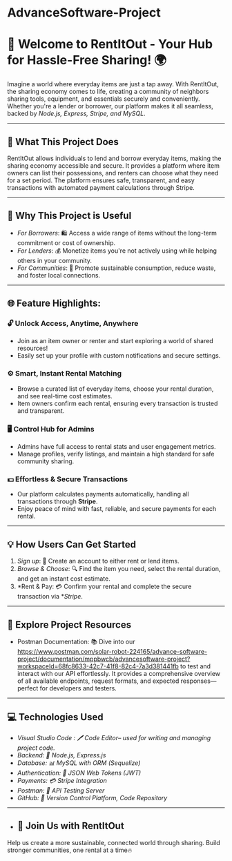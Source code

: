 # AdvanceSoftware-Project
# 🏡 Welcome to RentItOut - Your Hub for Hassle-Free Sharing! 🌍

Imagine a world where everyday items are just a tap away. With RentItOut, the sharing economy comes to life, creating a community of neighbors sharing tools, equipment, and essentials securely and conveniently. Whether you're a lender or borrower, our platform makes it all seamless, backed by *Node.js, Express, Stripe, and MySQL*.

---

## 🚀 What This Project Does

RentItOut allows individuals to lend and borrow everyday items, making the sharing economy accessible and secure. It provides a platform where item owners can list their possessions, and renters can choose what they need for a set period. The platform ensures safe, transparent, and easy transactions with automated payment calculations through Stripe.

---

## 🔑 Why This Project is Useful

- *For Borrowers*:  🛍️ Access a wide range of items without the long-term commitment or cost of ownership.
- *For Lenders*: 💰 Monetize items you're not actively using while helping others in your community.
- *For Communities*: 🌱 Promote sustainable consumption, reduce waste, and foster local connections.

---
## 🌐 **Feature Highlights:**

### 🔓 **Unlock Access, Anytime, Anywhere**
- Join as an item owner or renter and start exploring a world of shared resources!
- Easily set up your profile with custom notifications and secure settings.

### ⚙️ **Smart, Instant Rental Matching**
- Browse a curated list of everyday items, choose your rental duration, and see real-time cost estimates.
- Item owners confirm each rental, ensuring every transaction is trusted and transparent.

### 🖥️ **Control Hub for Admins**
- Admins have full access to rental stats and user engagement metrics.
- Manage profiles, verify listings, and maintain a high standard for safe community sharing.

### 💵 **Effortless & Secure Transactions**
- Our platform calculates payments automatically, handling all transactions through **Stripe**.
- Enjoy peace of mind with fast, reliable, and secure payments for each rental.

---

## 💡 How Users Can Get Started

1. *Sign up*: 📝 Create an account to either rent or lend items.
2. *Browse & Choose*: 🔍 Find the item you need, select the rental duration, and get an instant cost estimate.
3. *Rent & Pay: 💳 Confirm your rental and complete the secure transaction via **Stripe*.

---

## 💬 Explore Project Resources
- Postman Documentation: 📚 Dive into our https://www.postman.com/solar-robot-224165/advance-software-project/documentation/mppbwcb/advancesoftware-project?workspaceId=68fc8633-42c7-41f8-82c4-7a3d381441fb to test and interact with our API effortlessly. It provides a comprehensive overview of all available endpoints, request formats, and expected responses—perfect for developers and testers.
---


## 💻 Technologies Used

- *Visual Studio Code : 🖊️ Code Editor– used for writing and managing project code.*
- *Backend: 🌲 Node.js, Express.js*
- *Database: 📊 MySQL with ORM (Sequelize)*
- *Authentication: 🔐 JSON Web Tokens (JWT)*
- *Payments: 💳 Stripe Integration*
- *Postman: 📡 API Testing Server*
- *GitHub: 🔧 Version Control Platform, Code Repository*


---
- ## 🤝 Join Us with RentItOut

Help us create a more sustainable, connected world through sharing. Build stronger communities, one rental at a time🔥
